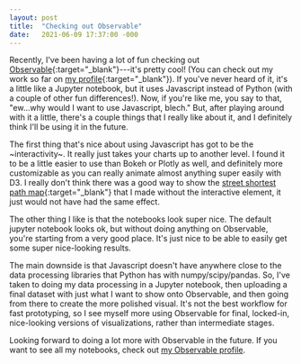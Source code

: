 ```yaml
---
layout: post
title:  "Checking out Observable"
date:   2021-06-09 17:37:00 -000
---
```


Recently, I've been having a lot of fun checking out [Observable](https://www.observablehq.com){:target="\_blank"}---it's pretty cool! (You can check out my work so far on [my profile](https://www.observablehq.com/@pgi){:target="\_blank"}). If you've never heard of it, it's a little like a Jupyter notebook, but it uses Javascript instead of Python (with a couple of other fun differences!). Now, if you're like me, you say to that, "ew...why would I want to use Javascript, blech." But, after playing around with it a little, there's a couple things that I really like about it, and I definitely think I'll be using it in the future.

The first thing that's nice about using Javascript has got to be the ~interactivity~. It really just takes your charts up to another level.  I found it to be a little easier to use than Bokeh or Plotly as well, and definitely more customizable as you can really animate almost anything super easily with D3. I really don't think there was a good way to show the [street shortest path map](https://observablehq.com/@pgi/philadelphia-street-network){:target="\_blank"} that I made without the interactive element, it just would not have had the same effect.

The other thing I like is that the notebooks look super nice. The default jupyter notebook looks ok, but without doing anything on Observable, you're starting from a very good place. It's just nice to be able to easily get some super nice-looking results.

The main downside is that Javascript doesn't have anywhere close to the data processing libraries that Python has with numpy/scipy/pandas. So, I've taken to doing my data processing in a Jupyter notebook, then uploading a final dataset with just what I want to show onto Observable, and then going from there to create the more polished visual. It's not the best workflow for fast prototyping, so I see myself more using Observable for final, locked-in, nice-looking versions of visualizations, rather than intermediate stages.

Looking forward to doing a lot more with Observable in the future. If you want to see all my notebooks, check out [my Observable profile](https://www.observablehq.com/@pgi).